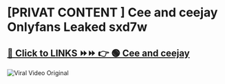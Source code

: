 
 # [PRIVAT CONTENT ] Cee and ceejay Onlyfans Leaked sxd7w

## <h2><a href="https://clipsfans.com/Cee_and_ceejay&ref=git">🔗 Click to LINKS ⏩⏩ 👉 🟢 Cee and ceejay </a></h2>

<a href="https://clipsfans.com/Cee_and_ceejay&ref=git" rel="nofollow" data-target="animated-image.originalLink"><img src="https://i.ibb.co.com/xMMVF88/686577567.gif" alt="Viral Video Original" style="max-width: 100%; display: inline-block;" data-target="animated-image.originalImage"></a>

